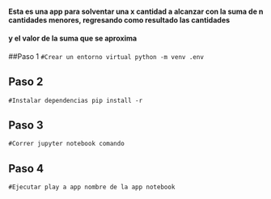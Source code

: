 #### Esta es una app para solventar una x cantidad a alcanzar con la suma de n cantidades menores, regresando como resultado las cantidades

#### y el valor de la suma que se aproxima

##Paso 1
`#Crear un entorno virtual python -m venv .env`

## Paso 2

`#Instalar dependencias pip install -r`

## Paso 3

`#Correr jupyter notebook comando`

## Paso 4

`#Ejecutar play a app nombre de la app notebook `
